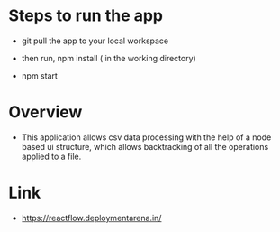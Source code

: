 
# Steps to run the app

* git pull the app to your local workspace

* then run, npm install ( in the working directory)

* npm start

# Overview 

* This application allows csv data processing with the help of a node based ui structure, which allows backtracking of all the operations applied to a file. 

# Link

* https://reactflow.deploymentarena.in/
